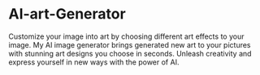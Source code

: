 # AI-art-Generator
Customize your image into art by choosing different art effects to your image. My AI image generator brings generated new art to your pictures with stunning art designs you choose in seconds. Unleash creativity and express yourself in new ways with the power of AI.
